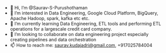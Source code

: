 - 👋 Hi, I’m @Saurav-S-Purushothaman
- 👀 I’m interested in Data Engineering, Google Cloud Platform, BigQuery, Apache Hadoop, spark, kafka etc etc.
- 🌱 I’m currently learning Data Engineering, ETL tools and performing ETL operations for a largescale credit card company.
- 💞️ I’m looking to collaborate on data engineering project especially creating pipelines and data orchestration
- 📫 How to reach me: saurav.kudajadri@gmail.com, +917025784004

<!---
Saurav-S-Purushothaman/Saurav-S-Purushothaman is a ✨ special ✨ repository because its `README.md` (this file) appears on your GitHub profile.
You can click the Preview link to take a look at your changes.
--->
